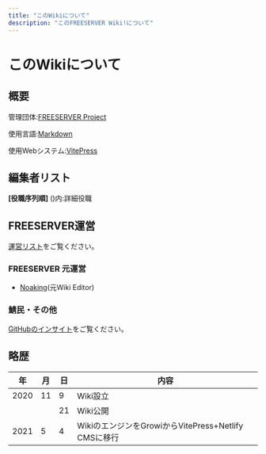 ```yaml
---
title: "このWikiについて"
description: "このFREESERVER Wiki!について"
---
```


# このWikiについて

## 概要

管理団体:[FREESERVER Project](about-project)

使用言語:[Markdown](https://ja.wikipedia.org/wiki/Markdown)

使用Webシステム:[VitePress](https://vitepress.vuejs.org)

## 編集者リスト

**[役職序列順]** ()内:詳細役職

## FREESERVER運営

[運営リスト](https://wiki.freeserver.pro/admins)をご覧ください。

### FREESERVER 元運営

- [Noaking](admins/noaking)(元Wiki Editor)

### 鯖民・その他

[GitHubのインサイト](https://github.com/freeserverproject/freeserver-wiki/graphs/contributors)をご覧ください。

## 略歴

| 年  | 月  | 日  | 内容 |
| -------- | ------- | ------- | -------- |
|   2020   |11| 9 |   Wiki設立   |
|              |    |21|  Wiki公開  |
|   2021   |    5    |     4   |   WikiのエンジンをGrowiからVitePress+Netlify CMSに移行  |
